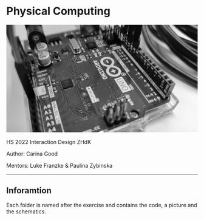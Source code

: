 # Physical Computing

![](Bilder/1665487276482.jpeg)

HS 2022 Interaction Design ZHdK

Author: Carina Good

Mentors: Luke Franzke & Paulina Zybinska

---


## Inforamtion
Each folder is named after the exercise and contains the code, a picture and the schematics.


